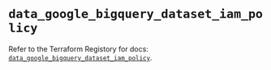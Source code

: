 # `data_google_bigquery_dataset_iam_policy`

Refer to the Terraform Registory for docs: [`data_google_bigquery_dataset_iam_policy`](https://registry.terraform.io/providers/hashicorp/google/4.68.0/docs/data-sources/bigquery_dataset_iam_policy).
